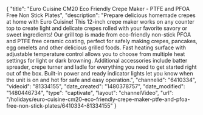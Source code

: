 {
    "title": "Euro Cuisine CM20 Eco Friendly Crepe Maker - PTFE and PFOA Free Non Stick Plates",
    "description": "Prepare delicious homemade crepes at home with Euro Cuisine! This 12-inch crepe maker works on any counter top to create light and delicate crepes rolled with your favorite savory or sweet ingredients! Our grill top is made from eco-friendly non-stick PFOA and PTFE free ceramic coating, perfect for safely making crepes, pancakes, egg omelets and other delicious grilled foods. Fast heating surface with adjustable temperature control allows you to choose from multiple heat settings for light or dark browning. Additional accessories include batter spreader, crepe turner and ladle for everything you need to get started right out of the box. Built-in power and ready indicator lights let you know when the unit is on and hot for safe and easy operation.",
    "channelid": "6410334",
    "videoid": "81334155",
    "date_created": "1480378757",
    "date_modified": "1480446734",
    "type": "captivate",
    "layout": "channelVideo",
    "url": "\/holidays\/euro-cuisine-cm20-eco-friendly-crepe-maker-ptfe-and-pfoa-free-non-stick-plates\/6410334-81334155"
}